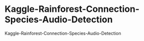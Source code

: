 # Kaggle-Rainforest-Connection-Species-Audio-Detection
Kaggle-Rainforest-Connection-Species-Audio-Detection
